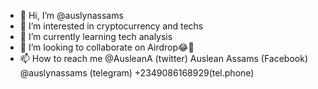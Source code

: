 - 👋 Hi, I’m @auslynassams
- 👀 I’m interested in cryptocurrency and techs
- 🌱 I’m currently learning tech analysis
- 💞️ I’m looking to collaborate on Airdrop😂🤷
- 📫 How to reach me @AusleanA (twitter) Auslean Assams (Facebook) @auslynassams (telegram) +2349086168929(tel.phone)

<!---
auslynassams/auslynassams is a ✨ special ✨ repository because its `README.md` (this file) appears on your GitHub profile.
You can click the Preview link to take a look at your changes.
--->
